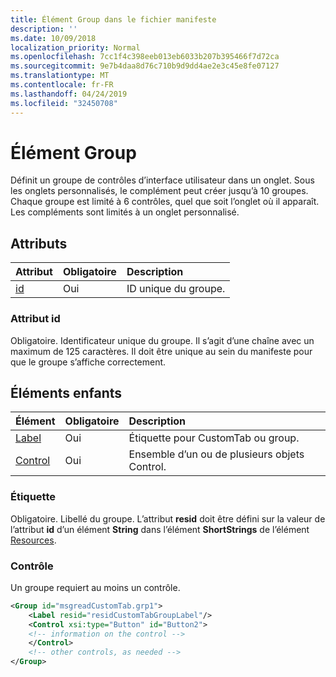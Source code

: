 ```yaml
---
title: Élément Group dans le fichier manifeste
description: ''
ms.date: 10/09/2018
localization_priority: Normal
ms.openlocfilehash: 7cc1f4c398eeb013eb6033b207b395466f7d72ca
ms.sourcegitcommit: 9e7b4daa8d76c710b9d9dd4ae2e3c45e8fe07127
ms.translationtype: MT
ms.contentlocale: fr-FR
ms.lasthandoff: 04/24/2019
ms.locfileid: "32450708"
---
```

# <a name="group-element"></a>Élément Group

Définit un groupe de contrôles d’interface utilisateur dans un onglet.  Sous les onglets personnalisés, le complément peut créer jusqu’à 10 groupes. Chaque groupe est limité à 6 contrôles, quel que soit l’onglet où il apparaît. Les compléments sont limités à un onglet personnalisé.

## <a name="attributes"></a>Attributs

|  Attribut  |  Obligatoire  |  Description  |
|:-----|:-----|:-----|
|  [id](#id-attribute)  |  Oui  | ID unique du groupe.|

### <a name="id-attribute"></a>Attribut id

Obligatoire. Identificateur unique du groupe. Il s’agit d’une chaîne avec un maximum de 125 caractères. Il doit être unique au sein du manifeste pour que le groupe s’affiche correctement.

## <a name="child-elements"></a>Éléments enfants
|  Élément |  Obligatoire  |  Description  |
|:-----|:-----|:-----|
|  [Label](#label)      | Oui |  Étiquette pour CustomTab ou group.  |
|  [Control](#control)    | Oui |  Ensemble d’un ou de plusieurs objets Control.  |

### <a name="label"></a>Étiquette 

Obligatoire. Libellé du groupe. L’attribut  **resid** doit être défini sur la valeur de l’attribut **id** d’un élément **String** dans l’élément **ShortStrings** de l’élément [Resources](resources.md).

### <a name="control"></a>Contrôle
Un groupe requiert au moins un contrôle.

```xml
<Group id="msgreadCustomTab.grp1">
    <Label resid="residCustomTabGroupLabel"/>
    <Control xsi:type="Button" id="Button2">
    <!-- information on the control -->
    </Control>
    <!-- other controls, as needed -->
</Group>
```

